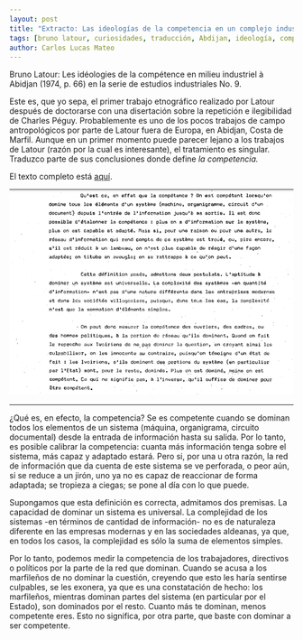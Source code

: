 ```yaml
---
layout: post
title: "Extracto: Las ideologías de la competencia en un complejo industrial de Abidjan"
tags: [bruno latour, curiosidades, traducción, Abdijan, ideología, competencia, Les idéologies de la compétence en milieu industriel à Abidjan, Costa de Marfil]
author: Carlos Lucas Mateo
---
```


Bruno Latour: Les idéologies de la compétence en milieu industriel à Abidjan (1974, p. 66) en la serie de estudios industriales No. 9.

Este es, que yo sepa, el primer trabajo etnográfico realizado por Latour después de doctorarse con una disertación sobre la repetición e ilegibilidad de Charles Péguy. Probablemente es uno de los pocos trabajos de campo antropológicos por parte de Latour fuera de Europa, en Abidjan, Costa de Marfil. Aunque en un primer momento puede parecer lejano a los trabajos de Latour (razón por la cual es interesante), el tratamiento es singular. Traduzco parte de sus conclusiones donde define _la competencia._

El texto completo está [aquí](http://www.bruno-latour.fr/sites/default/files/02-IDEOLOGIES-DE-COMPETENCE-FR.pdf).

![](/images/latour-abdijan-1974.png)

---

¿Qué es, en efecto, la competencia? Se es competente cuando se dominan todos los elementos de un sistema (máquina, organigrama, circuito documental) desde la entrada de información hasta su salida.  Por lo tanto, es posible calibrar la competencia: cuanta más información tenga sobre el sistema, más capaz y adaptado estará. Pero si, por una u otra razón, la red de información que da cuenta de este sistema se ve perforada, o peor aún, si se reduce a un jirón, uno ya no es capaz de reaccionar de forma adaptada; se tropieza a ciegas; se pone al día con lo que puede.

Supongamos que esta definición es correcta, admitamos dos premisas. La capacidad de dominar un sistema es universal. La complejidad de los sistemas -en términos de cantidad de información- no es de naturaleza diferente en las empresas modernas y en las sociedades aldeanas, ya que, en todos los casos, la complejidad es sólo la suma de elementos simples.

Por lo tanto, podemos medir la competencia de los trabajadores, directivos o políticos por la parte de la red que dominan. Cuando se acusa a los marfileños de no dominar la cuestión, creyendo que esto les haría sentirse culpables, se les exonera, ya que es una constatación de hecho: los marfileños, mientras dominan partes del sistema (en particular por el Estado), son dominados por el resto. Cuanto más te dominan, menos competente eres. Esto no significa, por otra parte, que baste con dominar a ser competente.
